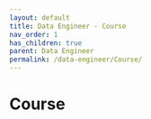```yaml
---
layout: default
title: Data Engineer - Course
nav_order: 1
has_children: true
parent: Data Engineer
permalink: /data-engineer/Course/
---
```


# Course
